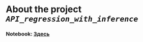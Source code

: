 # About the project ***`API_regression_with_inference`***

### Notebook: [Здесь](src/ml/notebooks/regression_with_inference_pro.ipynb)


